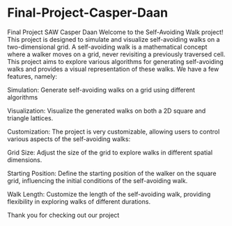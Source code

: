 # Final-Project-Casper-Daan
Final Project SAW Casper Daan
Welcome to the Self-Avoiding Walk project! This project is designed to simulate and visualize self-avoiding walks on a two-dimensional grid. A self-avoiding walk is a mathematical concept where a walker moves on a grid, never revisiting a previously traversed cell. This project aims to explore various algorithms for generating self-avoiding walks and provides a visual representation of these walks. We have a few features, namely:

Simulation: Generate self-avoiding walks on a grid using different algorithms

Visualization: Visualize the generated walks on both a 2D square and triangle lattices.

Customization: The project is very customizable, allowing users to control various aspects of the self-avoiding walks:

Grid Size: Adjust the size of the grid to explore walks in different spatial dimensions.

Starting Position: Define the starting position of the walker on the square grid, influencing the initial conditions of the self-avoiding walk.

Walk Length: Customize the length of the self-avoiding walk, providing flexibility in exploring walks of different durations.

Thank you for checking out our project